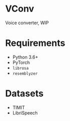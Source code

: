 # VConv

Voice converter, WIP

# Requirements

* Python 3.6+
* PyTorch
* `librosa`
* `resemblyzer`

# Datasets

* TIMIT
* LibriSpeech
